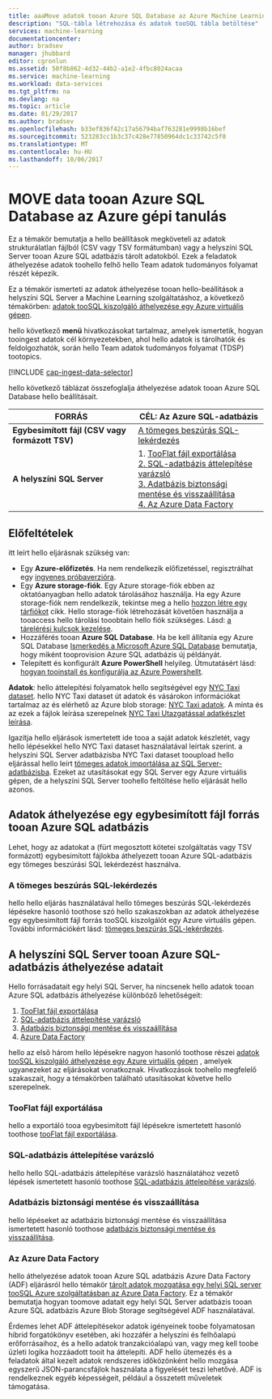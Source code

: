 ```yaml
---
title: aaaMove adatok tooan Azure SQL Database az Azure Machine Learning |} Microsoft Docs
description: "SQL-tábla létrehozása és adatok tooSQL tábla betöltése"
services: machine-learning
documentationcenter: 
author: bradsev
manager: jhubbard
editor: cgronlun
ms.assetid: 50f8b862-4d32-44b2-a1e2-4fbc8024acaa
ms.service: machine-learning
ms.workload: data-services
ms.tgt_pltfrm: na
ms.devlang: na
ms.topic: article
ms.date: 01/29/2017
ms.author: bradsev
ms.openlocfilehash: b33ef836f42c17a56794baf763281e9998b16bef
ms.sourcegitcommit: 523283cc1b3c37c428e77850964dc1c33742c5f0
ms.translationtype: MT
ms.contentlocale: hu-HU
ms.lasthandoff: 10/06/2017
---
```

# <a name="move-data-tooan-azure-sql-database-for-azure-machine-learning"></a>MOVE data tooan Azure SQL Database az Azure gépi tanulás
Ez a témakör bemutatja a hello beállítások megköveteli az adatok strukturálatlan fájlból (CSV vagy TSV formátumban) vagy a helyszíni SQL Server tooan Azure SQL adatbázis tárolt adatokból. Ezek a feladatok áthelyezése adatok toohello felhő hello Team adatok tudományos folyamat részét képezik.

Ez a témakör ismerteti az adatok áthelyezése tooan hello-beállítások a helyszíni SQL Server a Machine Learning szolgáltatáshoz, a következő témakörben: [adatok tooSQL kiszolgáló áthelyezése egy Azure virtuális gépen](machine-learning-data-science-move-sql-server-virtual-machine.md).

hello következő **menü** hivatkozásokat tartalmaz, amelyek ismertetik, hogyan tooingest adatok cél környezetekben, ahol hello adatok is tárolhatók és feldolgozhatók, során hello Team adatok tudományos folyamat (TDSP) tootopics.

[!INCLUDE [cap-ingest-data-selector](../../includes/cap-ingest-data-selector.md)]

hello következő táblázat összefoglalja áthelyezése adatok tooan Azure SQL Database hello beállításait.

| <b>FORRÁS</b> | <b>CÉL: Az Azure SQL-adatbázis</b> |
| --- | --- |
| <b>Egybesimított fájl (CSV vagy formázott TSV)</b> |<a href="#bulk-insert-sql-query">A tömeges beszúrás SQL-lekérdezés |
| <b>A helyszíni SQL Server</b> |1. <a href="#export-flat-file">TooFlat fájl exportálása<br> 2. <a href="#insert-tables-bcp">SQL-adatbázis áttelepítése varázsló<br> 3. <a href="#db-migration">Adatbázis biztonsági mentése és visszaállítása<br> 4. <a href="#adf">Az Azure Data Factory |

## <a name="prereqs"></a>Előfeltételek
itt leírt hello eljárásnak szükség van:

* Egy **Azure-előfizetés**. Ha nem rendelkezik előfizetéssel, regisztrálhat egy [ingyenes próbaverzióra](https://azure.microsoft.com/pricing/free-trial/).
* Egy **Azure storage-fiók**. Egy Azure storage-fiók ebben az oktatóanyagban hello adatok tárolásához használja. Ha egy Azure storage-fiók nem rendelkezik, tekintse meg a hello [hozzon létre egy tárfiókot](../storage/common/storage-create-storage-account.md#create-a-storage-account) cikk. Hello storage-fiók létrehozását követően használja a tooaccess hello tárolási tooobtain hello fiók szükséges. Lásd: [a tárelérési kulcsok kezelése](../storage/common/storage-create-storage-account.md#manage-your-storage-access-keys).
* Hozzáférés tooan **Azure SQL Database**. Ha be kell állítania egy Azure SQL Database [Ismerkedés a Microsoft Azure SQL Database](../sql-database/sql-database-get-started.md) bemutatja, hogy miként tooprovision Azure SQL adatbázis új példányát.
* Telepített és konfigurált **Azure PowerShell** helyileg. Útmutatásért lásd: [hogyan tooinstall és konfigurálja az Azure Powershellt](/powershell/azure/overview).

**Adatok**: hello áttelepítési folyamatok hello segítségével egy [NYC Taxi dataset](http://chriswhong.com/open-data/foil_nyc_taxi/). hello NYC Taxi dataset út adatok és vásárokon információkat tartalmaz az és elérhető az Azure blob storage: [NYC Taxi adatok](http://www.andresmh.com/nyctaxitrips/). A minta és az ezek a fájlok leírása szerepelnek [NYC Taxi Utazgatással adatkészlet leírása](machine-learning-data-science-process-sql-walkthrough.md#dataset).

Igazítja hello eljárások ismertetett ide tooa a saját adatok készletét, vagy hello lépésekkel hello NYC Taxi dataset használatával leírtak szerint. a helyszíni SQL Server adatbázisba NYC Taxi dataset tooupload hello eljárással hello leírt [tömeges adatok importálása az SQL Server-adatbázisba](machine-learning-data-science-process-sql-walkthrough.md#dbload). Ezeket az utasításokat egy SQL Server egy Azure virtuális gépen, de a helyszíni SQL Server toohello feltöltése hello eljárását hello azonos.

## <a name="file-to-azure-sql-database"></a>Adatok áthelyezése egy egybesimított fájl forrás tooan Azure SQL adatbázis
Lehet, hogy az adatokat a (fürt megosztott kötetei szolgáltatás vagy TSV formázott) egybesimított fájlokba áthelyezett tooan Azure SQL-adatbázis egy tömeges beszúrási SQL lekérdezést használva.

### <a name="bulk-insert-sql-query"></a>A tömeges beszúrás SQL-lekérdezés
hello hello eljárás használatával hello tömeges beszúrás SQL-lekérdezés lépésekre hasonló toothose szó hello szakaszokban az adatok áthelyezése egy egybesimított fájl forrás tooSQL kiszolgálót egy Azure virtuális gépen. További információkért lásd: [tömeges beszúrás SQL-lekérdezés](machine-learning-data-science-move-sql-server-virtual-machine.md#insert-tables-bulkquery).

## <a name="sql-on-prem-to-sazure-sql-database"></a>A helyszíni SQL Server tooan Azure SQL-adatbázis áthelyezése adatait
Hello forrásadatait egy helyi SQL Server, ha nincsenek hello adatok tooan Azure SQL adatbázis áthelyezése különböző lehetőségeit:

1. [TooFlat fájl exportálása](#export-flat-file)
2. [SQL-adatbázis áttelepítése varázsló](#insert-tables-bcp)
3. [Adatbázis biztonsági mentése és visszaállítása](#db-migration)
4. [Azure Data Factory](#adf)

hello az első három hello lépésekre nagyon hasonló toothose részei [adatok tooSQL kiszolgáló áthelyezése egy Azure virtuális gépen](machine-learning-data-science-move-sql-server-virtual-machine.md) , amelyek ugyanezeket az eljárásokat vonatkoznak. Hivatkozások toohello megfelelő szakaszait, hogy a témakörben található utasításokat követve hello szerepelnek.

### <a name="export-flat-file"></a>TooFlat fájl exportálása
hello a exportáló tooa egybesimított fájl lépésekre ismertetett hasonló toothose [tooFlat fájl exportálása](machine-learning-data-science-move-sql-server-virtual-machine.md#export-flat-file).

### <a name="insert-tables-bcp"></a>SQL-adatbázis áttelepítése varázsló
hello hello SQL-adatbázis áttelepítése varázsló használatához vezető lépések ismertetett hasonló toothose [SQL-adatbázis áttelepítése varázsló](machine-learning-data-science-move-sql-server-virtual-machine.md#sql-migration).

### <a name="db-migration"></a>Adatbázis biztonsági mentése és visszaállítása
hello lépéseket az adatbázis biztonsági mentése és visszaállítása ismertetett hasonló toothose [adatbázis biztonsági mentése és visszaállítása](machine-learning-data-science-move-sql-server-virtual-machine.md#sql-backup).

### <a name="adf"></a>Az Azure Data Factory
hello áthelyezése adatok tooan Azure SQL adatbázis Azure Data Factory (ADF) eljárásról hello témakör [tárolt adatok mozgatása egy helyi SQL server tooSQL Azure szolgáltatásban az Azure Data Factory](machine-learning-data-science-move-sql-azure-adf.md). Ez a témakör bemutatja hogyan toomove adatait egy helyi SQL Server adatbázis tooan Azure SQL adatbázis Azure Blob Storage segítségével ADF használatával.

Érdemes lehet ADF áttelepítésekor adatok igényeinek toobe folyamatosan hibrid forgatókönyv esetében, aki hozzáfér a helyszíni és felhőalapú erőforrásaihoz, és a hello adatok tranzakcióalapú van, vagy meg kell toobe üzleti logika hozzáadott tooit ha áttelepíti. ADF hello ütemezés és a feladatok által kezelt adatok rendszeres időközönként hello mozgása egyszerű JSON-parancsfájlok használata a figyelését teszi lehetővé. ADF is rendelkeznek egyéb képességeit, például a összetett műveletek támogatása.

